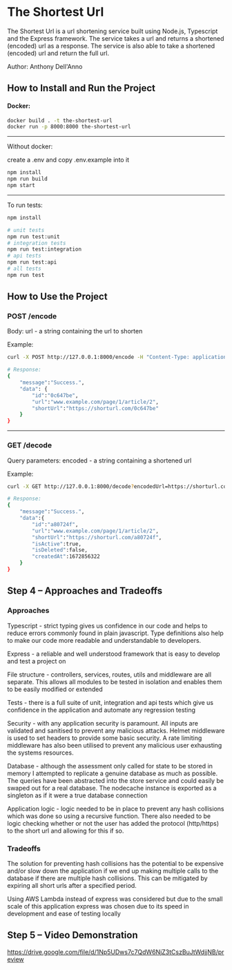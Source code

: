 # The Shortest Url

The Shortest Url is a url shortening service built using Node.js, Typescript and the Express framework. The service takes a url and returns a shortened (encoded) url as a response. The service is also able to take a shortened (encoded) url and return the full url. 

Author: Anthony Dell'Anno

## How to Install and Run the Project

#### Docker: 
```bash
docker build . -t the-shortest-url
docker run -p 8000:8000 the-shortest-url
```
------

Without docker:

create a .env and copy .env.example into it
```bash
npm install
npm run build
npm start
```
--------------------------------------------------

To run tests:
```bash
npm install

# unit tests
npm run test:unit
# integration tests
npm run test:integration
# api tests
npm run test:api
# all tests
npm run test
```

## How to Use the Project
### POST /encode

Body: 
url - a string containing the url to shorten 

Example:
```bash
curl -X POST http://127.0.0.1:8000/encode -H "Content-Type: application/json" -d '{"url": "www.example.com/page/1/article/2"}'

# Response:
{
    "message":"Success.",
    "data": {
        "id":"0c647be",
        "url":"www.example.com/page/1/article/2",
        "shortUrl":"https://shorturl.com/0c647be"
    }
}
```
------------
### GET /decode

Query parameters:
encoded - a string containing a shortened url 

Example:
```bash
curl -X GET http://127.0.0.1:8000/decode?encodedUrl=https://shorturl.com/a80724f

# Response:
{
    "message":"Success.",
    "data":{
        "id":"a80724f",
        "url":"www.example.com/page/1/article/2",
        "shortUrl":"https://shorturl.com/a80724f",
        "isActive":true,
        "isDeleted":false,
        "createdAt":1672856322
    }
}
```


## Step 4 – Approaches and Tradeoffs
### Approaches
Typescript - strict typing gives us confidence in our code and helps to reduce errors commonly found in plain javascript. Type definitions also help to make our code more readable and understandable to developers.  

Express - a reliable and well understood framework that is easy to develop and test a project on  

File structure - controllers, services, routes, utils and middleware are all separate. This allows all modules to be tested in isolation and enables them to be easily modified or extended  

Tests - there is a full suite of unit, integration and api tests which give us confidence in the application and automate any regression testing

Security - with any application security is paramount. All inputs are validated and sanitised to prevent any malicious attacks. Helmet middleware is used to set headers to provide some basic security. A rate limiting middleware has also been utilised to prevent any malicious user exhausting the systems resources.  

Database - although the assessment only called for state to be stored in memory I attempted to replicate a genuine database as much as possible. The queries have been abstracted into the store service and could easily be swaped out for a real database. The nodecache instance is exported as a singleton as if it were a true database connection

Application logic - logic needed to be in place to prevent any hash collisions which was done so using a recursive function. There also needed to be logic checking whether or not the user has added the protocol (http/https) to the short url and allowing for this if so.

### Tradeoffs

The solution for preventing hash collisions has the potential to be expensive and/or slow down the application if we end up making multiple calls to the database if there are multiple hash collisions. This can be mitigated by expiring all short urls after a specified period. 

Using AWS Lambda instead of express was considered but due to the small scale of this application express was chosen due to its speed in development and ease of testing locally

## Step 5 – Video Demonstration

https://drive.google.com/file/d/1Np5UDws7c7QdW6NjZ3tCszBuJtWdjjNB/preview
